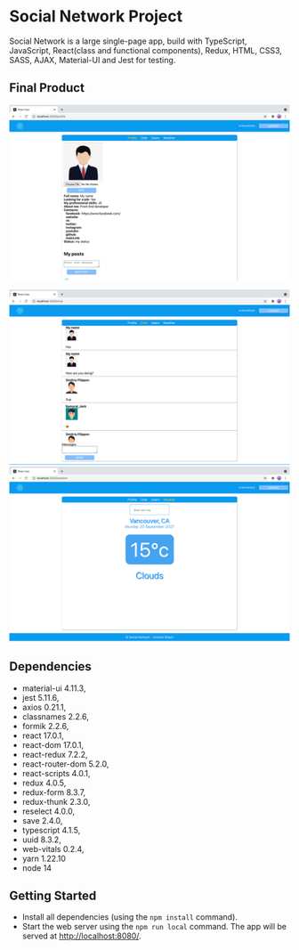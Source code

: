 # Social Network Project

Social Network is a large single-page app, build with TypeScript, JavaScript, React(class and functional components), Redux, HTML, CSS3, SASS, AJAX, Material-UI and Jest for testing.



## Final Product

!["main_page"](https://github.com/andrewbidylo/social-network/blob/main/docs/main-page.png?raw=true)

![chat_page"](https://github.com/andrewbidylo/social-network/blob/main/docs/chat-page.png?raw=true)
!["weather_page"](https://github.com/andrewbidylo/social-network/blob/main/docs/weather-page.png?raw=true)

## Dependencies

 - material-ui 4.11.3,
 - jest 5.11.6,
 - axios 0.21.1,
 - classnames 2.2.6,
 - formik 2.2.6,
 - react 17.0.1,
 - react-dom 17.0.1,
 - react-redux 7.2.2,
 - react-router-dom 5.2.0,
 - react-scripts 4.0.1,
 - redux 4.0.5,
 - redux-form 8.3.7,
 - redux-thunk 2.3.0,
 - reselect 4.0.0,
 - save 2.4.0,
 - typescript 4.1.5,
 - uuid 8.3.2,
 - web-vitals 0.2.4,
 - yarn 1.22.10
 - node 14


## Getting Started

- Install all dependencies (using the `npm install` command).
- Start the web server using the `npm run local` command. The app will be served at <http://localhost:8080/>.
